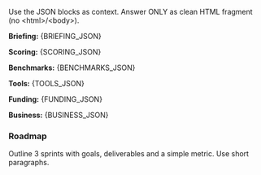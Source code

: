 <!-- Base context -->
<p>Use the JSON blocks as context. Answer ONLY as clean HTML fragment (no &lt;html&gt;/&lt;body&gt;).</p>
<p><b>Briefing:</b> {BRIEFING_JSON}</p>
<p><b>Scoring:</b> {SCORING_JSON}</p>
<p><b>Benchmarks:</b> {BENCHMARKS_JSON}</p>
<p><b>Tools:</b> {TOOLS_JSON}</p>
<p><b>Funding:</b> {FUNDING_JSON}</p>
<p><b>Business:</b> {BUSINESS_JSON}</p>
<h3>Roadmap</h3><p>Outline 3 sprints with goals, deliverables and a simple metric. Use short paragraphs.</p>